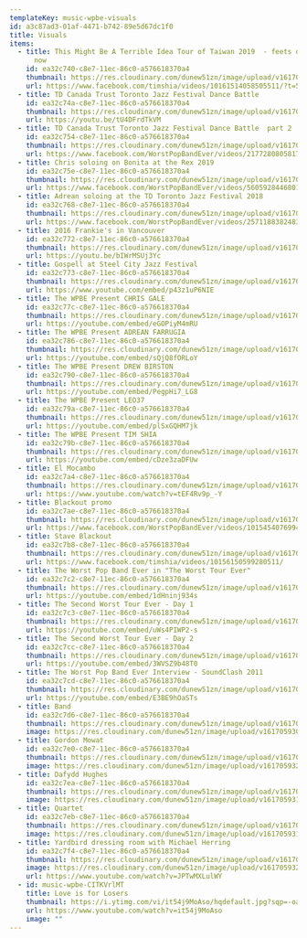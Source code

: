 ```yaml
---
templateKey: music-wpbe-visuals
id: a3c87ad3-01af-4471-b742-89e5d67dc1f0
title: Visuals
items:
  - title: This Might Be A Terrible Idea Tour of Taiwan 2019  - feets don't fail me
      now
    id: ea32c740-c8e7-11ec-86c0-a576618370a4
    thumbnail: https://res.cloudinary.com/dunew51zn/image/upload/v1617059308/music/galetaiwancrowd_tna7tx.jpg
    url: https://www.facebook.com/timshia/videos/10161514058505511/?t=5
  - title: TD Canada Trust Toronto Jazz Festival Dance Battle
    id: ea32c74a-c8e7-11ec-86c0-a576618370a4
    thumbnail: https://res.cloudinary.com/dunew51zn/image/upload/v1617059318/music/IMG_4334_wiunhc.JPG
    url: https://youtu.be/tU4DFrdTkVM
  - title: TD Canada Trust Toronto Jazz Festival Dance Battle  part 2
    id: ea32c754-c8e7-11ec-86c0-a576618370a4
    thumbnail: https://res.cloudinary.com/dunew51zn/image/upload/v1617059303/music/drumviewtaiwan_tkcmy2.jpg
    url: https://www.facebook.com/WorstPopBandEver/videos/2177280805817881/
  - title: Chris soloing on Bonita at the Rex 2019
    id: ea32c75e-c8e7-11ec-86c0-a576618370a4
    thumbnail: https://res.cloudinary.com/dunew51zn/image/upload/v1617059302/music/Band_Dafydd_tcr2gg.jpg
    url: https://www.facebook.com/WorstPopBandEver/videos/560592844680196/
  - title: Adrean soloing at the TD Toronto Jazz Festival 2018
    id: ea32c768-c8e7-11ec-86c0-a576618370a4
    thumbnail: https://res.cloudinary.com/dunew51zn/image/upload/v1617059301/music/adreantaiwan_pkftjt.jpg
    url: https://www.facebook.com/WorstPopBandEver/videos/257118838248322/
  - title: 2016 Frankie's in Vancouver
    id: ea32c772-c8e7-11ec-86c0-a576618370a4
    thumbnail: https://res.cloudinary.com/dunew51zn/image/upload/v1617059304/music/Frankies_Inor_o0mym8.png
    url: https://youtu.be/bIWrMSUj3Yc
  - title: Gospell at Steel City Jazz Festival
    id: ea32c773-c8e7-11ec-86c0-a576618370a4
    thumbnail: https://res.cloudinary.com/dunew51zn/image/upload/v1617059314/music/IMG_4355_llsckh.jpg
    url: https://www.youtube.com/embed/p43z1uP6NIE
  - title: The WPBE Present CHRIS GALE
    id: ea32c77c-c8e7-11ec-86c0-a576618370a4
    thumbnail: https://res.cloudinary.com/dunew51zn/image/upload/v1617059322/music/wpbe-wte-chris-gale_lvb8n6.jpg
    url: https://youtube.com/embed/eGOPiyM4mRU
  - title: The WPBE Present ADREAN FARRUGIA
    id: ea32c786-c8e7-11ec-86c0-a576618370a4
    thumbnail: https://res.cloudinary.com/dunew51zn/image/upload/v1617059322/music/wpbe-wte-adrean-farrugia_cxgyfm.jpg
    url: https://youtube.com/embed/sQjQ8fORLoY
  - title: The WPBE Present DREW BIRSTON
    id: ea32c790-c8e7-11ec-86c0-a576618370a4
    thumbnail: https://res.cloudinary.com/dunew51zn/image/upload/v1617059322/music/wpbe-wte-drew-birston_cokq4x.jpg
    url: https://youtube.com/embed/PegpHi7_LG8
  - title: The WPBE Present LEO37
    id: ea32c79a-c8e7-11ec-86c0-a576618370a4
    thumbnail: https://res.cloudinary.com/dunew51zn/image/upload/v1617059322/music/wpbe-wte-leo37_wkju3l.jpg
    url: https://youtube.com/embed/plSxGQHM7jk
  - title: The WPBE Present TIM SHIA
    id: ea32c79b-c8e7-11ec-86c0-a576618370a4
    thumbnail: https://res.cloudinary.com/dunew51zn/image/upload/v1617059322/music/wpbe-wte-tim-shia_dtayxo.jpg
    url: https://youtube.com/embed/cDze3zaDFUw
  - title: El Mocambo
    id: ea32c7a4-c8e7-11ec-86c0-a576618370a4
    thumbnail: https://res.cloudinary.com/dunew51zn/image/upload/v1617059319/music/taiwan_selfie_opkv1s.png
    url: https://www.youtube.com/watch?v=tEF4Rv9p_-Y
  - title: Blackout promo
    id: ea32c7ae-c8e7-11ec-86c0-a576618370a4
    thumbnail: https://res.cloudinary.com/dunew51zn/image/upload/v1617059316/music/Screen_Shot_2015-12-15_at_10.50.25_PM_n6bgwp.png
    url: https://www.facebook.com/WorstPopBandEver/videos/10154540769941823/
  - title: Stave Blackout
    id: ea32c7b8-c8e7-11ec-86c0-a576618370a4
    thumbnail: https://res.cloudinary.com/dunew51zn/image/upload/v1617059317/music/Tainan_o8uu1j.jpg
    url: https://www.facebook.com/timshia/videos/10156150599280511/
  - title: The Worst Pop Band Ever in "The Worst Tour Ever"
    id: ea32c7c2-c8e7-11ec-86c0-a576618370a4
    thumbnail: https://res.cloudinary.com/dunew51zn/image/upload/v1617059321/music/wpbe-wte-1_vcb2xu.jpg
    url: https://youtube.com/embed/1dHninj934s
  - title: The Second Worst Tour Ever - Day 1
    id: ea32c7c3-c8e7-11ec-86c0-a576618370a4
    thumbnail: https://res.cloudinary.com/dunew51zn/image/upload/v1617059322/music/wpbe-wte-2_ow14an.jpg
    url: https://youtube.com/embed/uWs4PIWP2-s
  - title: The Second Worst Tour Ever - Day 2
    id: ea32c7cc-c8e7-11ec-86c0-a576618370a4
    thumbnail: https://res.cloudinary.com/dunew51zn/image/upload/v1617059322/music/wpbe-wte-3_zcxcl5.jpg
    url: https://youtube.com/embed/3WVSZ9b48T0
  - title: The Worst Pop Band Ever Interview - SoundClash 2011
    id: ea32c7cd-c8e7-11ec-86c0-a576618370a4
    thumbnail: https://res.cloudinary.com/dunew51zn/image/upload/v1617059321/music/wpbe-soundclash_nkkw8d.jpg
    url: https://youtube.com/embed/E3BE9hOaSTs
  - title: Band
    id: ea32c7d6-c8e7-11ec-86c0-a576618370a4
    thumbnail: https://res.cloudinary.com/dunew51zn/image/upload/v1617059301/music/band_t_tne9r6.jpg
    image: https://res.cloudinary.com/dunew51zn/image/upload/v1617059301/music/band_tureth.jpg
  - title: Gordon Mowat
    id: ea32c7e0-c8e7-11ec-86c0-a576618370a4
    thumbnail: https://res.cloudinary.com/dunew51zn/image/upload/v1617059326/music/vantour_2013_qajkad.jpg
    image: https://res.cloudinary.com/dunew51zn/image/upload/v1617059326/music/vantour_2013_qajkad.jpg
  - title: Dafydd Hughes
    id: ea32c7ea-c8e7-11ec-86c0-a576618370a4
    thumbnail: https://res.cloudinary.com/dunew51zn/image/upload/v1617059316/music/quintet_no_leo_h896vj.jpg
    image: https://res.cloudinary.com/dunew51zn/image/upload/v1617059316/music/quintet_no_leo_h896vj.jpg
  - title: Quartet
    id: ea32c7eb-c8e7-11ec-86c0-a576618370a4
    thumbnail: https://res.cloudinary.com/dunew51zn/image/upload/v1617059312/music/quartet_t_k2v4xe.jpg
    image: https://res.cloudinary.com/dunew51zn/image/upload/v1617059315/music/quartet_xsonob.jpg
  - title: Yardbird dressing room with Michael Herring
    id: ea32c7f4-c8e7-11ec-86c0-a576618370a4
    thumbnail: https://res.cloudinary.com/dunew51zn/image/upload/v1617059322/music/Yardbird_Herring_pi51ar.jpg
    image: https://res.cloudinary.com/dunew51zn/image/upload/v1617059322/music/Yardbird_Herring_pi51ar.jpg
    url: https://www.youtube.com/watch?v=JPTwMXLulWY
  - id: music-wpbe-CITKVrlMT
    title: Love is for Losers
    thumbnail: https://i.ytimg.com/vi/it54j9MoAso/hqdefault.jpg?sqp=-oaymwEpCNACELwBSFryq4qpAxsIARUAAIhCGAHYAQHiAQwIGhACGAYgATgBQAE=&rs=AOn4CLBGHLt-4t4mSPr01RA47dJFYKq3XA
    url: https://www.youtube.com/watch?v=it54j9MoAso
    image: ""
---
```

